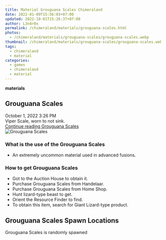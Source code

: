 ```yaml
---
title: Material Grouguana Scales Chimeraland
date: 2022-01-09T15:56:03+07:00
updated: 2022-10-01T15:26:37+07:00
author: L3n4r0x
permalink: /chimeraland/materials/grouguana-scales.html
photos:
  - /chimeraland/materials/grouguana-scales/grouguana-scales.webp
thumbnail: /chimeraland/materials/grouguana-scales/grouguana-scales.webp
tags:
  - chimeraland
  - material
categories:
  - games
  - chimeraland
  - material
---
```


<link
  rel="stylesheet"
  href="https://rawcdn.githack.com/dimaslanjaka/Web-Manajemen/870a349/css/bootstrap-5-3-0-alpha3-wrapper.css"
/>
<section id="bootstrap-wrapper">
  <div data-bs-theme="dark">
    <div
      class="row g-0 border rounded overflow-hidden flex-md-row mb-4 shadow-sm position-relative bg-dark text-light"
    >
      <div class="col p-4 d-flex flex-column position-static">
        <strong class="d-inline-block mb-2 text-success">materials</strong>
        <h2 class="mb-0">Grouguana Scales</h2>
        <div class="mb-1 text-muted">October 1, 2022 3:26 PM</div>
        <div class="mb-2 border p-1">Viper Scale, worn to not sink.</div>
        <a
          href="/chimeraland/materials/grouguana-scales.html"
          class="stretched-link d-none text-primary"
          >Continue reading Grouguana Scales</a
        >
      </div>
      <div class="col-auto d-none d-md-block d-lg-block">
        <img
          src="https://www.webmanajemen.com/chimeraland/materials/grouguana-scales/grouguana-scales.webp"
          alt="Grouguana Scales"
        />
      </div>
    </div>
    <div class="row">
      <div class="col-lg-6 col-12 mb-2">
        <div class="card">
          <div class="card-body">
            <h3 class="card-title">What is the use of the Grouguana Scales</h3>
            <div class="card-text">
              <ul>
                <li>
                  An extremely uncommon material used in advanced fusions.
                </li>
              </ul>
            </div>
          </div>
        </div>
      </div>
      <div class="col-lg-6 col-12 mb-2">
        <div class="card">
          <div class="card-body">
            <h3 class="card-title">How to get Grouguana Scales</h3>
            <div class="card-text">
              <ul>
                <li>Got to the Auction House to obtain it.</li>
                <li>Purchase Grouguana Scales from Handelaar.</li>
                <li>Purchase Grouguana Scales from Home Shop.</li>
                <li>Hunt lizard-type beast to get.</li>
                <li>Orient the Resource Finder to find.</li>
                <li>
                  To obtain this item, search for Giant Lizard-type product.
                </li>
              </ul>
            </div>
          </div>
        </div>
      </div>
      <div class="col-12 mb-2">
        <h2>Grouguana Scales Spawn Locations</h2>
        <p>Grouguana Scales is randomly spawned</p>
      </div>
    </div>
  </div>
</section>